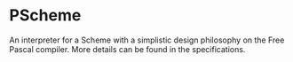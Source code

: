 # PScheme
An interpreter for a Scheme with a simplistic design philosophy on the Free Pascal compiler. More details can be found in the specifications.
